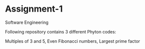 # Assignment-1
Software Engineering

Following repository contains 3 different Phyton codes:

Multiples of 3 and 5,
Even Fibonacci numbers,	
Largest prime factor
